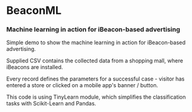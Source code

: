 # BeaconML
### Machine learning in action for iBeacon-based advertising

Simple demo to show the machine learning in action for iBeacon-based advertising.

Supplied CSV contains the collected data from a shopping mall, where iBeacons are installed.

Every record defines the parameters for a successful case - visitor has entered a store or clicked
on a mobile app's banner / button.

This code is using TinyLearn module, which simplifies the classification tasks with Scikit-Learn and Pandas.


